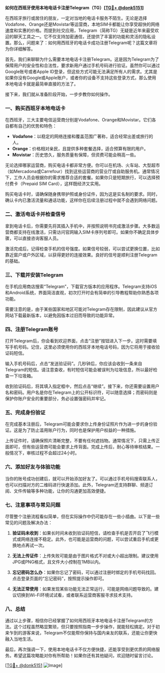 **如何在西班牙使用本地电话卡注册Telegram（TG）[[TG💪+ @donk5151](https://t.me/s/donk5151)]**

在西班牙旅行或居住的朋友，一定对当地的电话卡服务不陌生。无论是选择Vodafone、Orange还是Movistar等运营商，本地SIM卡都能让你享受超快的网络速度和实惠的价格。而提到社交应用，Telegram（简称TG）无疑是近年来最受欢迎的聊天工具之一。它不仅支持加密通信，还提供了丰富的功能和灵活的隐私设置。那么，问题来了：如何用西班牙的电话卡成功注册Telegram呢？这篇文章将为你详细解答。

首先，我们来聊聊为什么需要本地电话卡注册Telegram。这是因为Telegram为了保障用户的安全性和合法性，要求新用户通过手机号码进行验证。虽然你可以通过Google账号或者Apple ID登录，但这些方式可能无法满足所有人的需求。尤其是如果你没有Google或Apple账户，或者你的设备不支持这些登录方式，那么使用本地电话卡就是最简单直接的方法了。

接下来，我们就从准备阶段开始，一步步教你如何操作。

### **一、购买西班牙本地电话卡**

在西班牙，三大主要电信运营商分别是Vodafone、Orange和Movistar。它们各自都有自己的优势和特色：

- **Vodafone**：以稳定的网络连接和覆盖范围广著称，适合经常出差或旅行的人。
- **Orange**：价格相对亲民，且提供多种套餐选择，适合预算有限的用户。
- **Movistar**：历史悠久，服务质量有保障，但资费可能会稍高一些。

无论选择哪家运营商，购买电话卡都非常方便。你可以在机场、火车站、大型超市（如Mercadona或Carrefour）找到这些运营商的营业厅或自助服务机。通常情况下，工作人员会根据你的需求推荐合适的套餐。如果你只是短期旅行，可以选择预付费卡（Prepaid SIM Card），这样既经济又实用。

购买电话卡时，请确保随身携带护照或身份证件，因为这是实名制的要求。同时，确认卡内已激活流量和通话功能，这样你在后续注册过程中就不会遇到网络问题。

### **二、激活电话卡并检查信号**

拿到电话卡后，你需要先将其插入手机中，并按照说明书完成激活步骤。大多数运营商都支持在线激活，只需访问官网输入SIM卡序列号即可。如果你不确定具体步骤，可以直接咨询客服人员。

激活完成后，记得检查手机的信号强度。如果信号较弱，可以尝试更换位置，比如靠近窗户或户外区域，以获得更好的连接效果。良好的信号是顺利注册Telegram的基础。

### **三、下载并安装Telegram**

在手机应用商店搜索“Telegram”，下载官方版本的应用程序。Telegram支持iOS和Android系统，界面简洁直观，初次打开时会有简单的引导教程帮助你熟悉各项功能。

需要注意的是，由于某些国家和地区可能对Telegram存在限制，因此建议从官方网站下载最新版本，以避免因版本过旧而导致的功能异常。

### **四、注册Telegram账号**

打开Telegram后，你会看到欢迎界面，点击“注册”按钮进入下一步。这时需要填写手机号码。记住，这里必须使用你的西班牙本地电话号码，因为它将用于接收验证码短信。

输入手机号码后，点击“发送验证码”。几秒钟后，你应该会收到一条来自Telegram的短信。请注意查收，有时短信可能会被误判为垃圾信息，所以最好检查一下垃圾箱。

收到验证码后，将其填入指定框中，然后点击“继续”。接下来，你还需要设置用户名和密码。用户名是你在Telegram上的公开标识符，可以随意选择；而密码则是保护你账户安全的重要部分，务必设置强密码并牢记。

### **五、完成身份验证**

在完成基本注册后，Telegram可能会要求你上传身份证照片作为进一步的身份验证。这是为了防止滥用账户行为，同时也是保护用户权益的一种措施。

上传证件时，请确保照片清晰完整，不要有任何遮挡物。通常情况下，只需上传正面即可，但有些运营商可能会要求上传背面。完成上传后，耐心等待审核结果。一般情况下，审核过程不会超过24小时。

### **六、添加好友与体验功能**

当你的账号成功创建后，就可以开始添加好友了。可以通过手机号码搜索联系人，也可以扫描对方的二维码进行快速添加。此外，Telegram还支持群聊、频道订阅、文件传输等多种功能，让你的沟通更加高效便捷。

### **七、注意事项与常见问题**

尽管整个注册流程看似简单，但在实际操作中仍可能存在一些小插曲。以下是一些常见的问题及解决办法：

1. **验证码未收到**：如果长时间未收到验证码短信，请检查手机是否开启了飞行模式或网络连接不稳定。此外，也可能是运营商的问题，可以尝试重启手机或更换地点再试一次。
   
2. **无法上传证件**：上传失败可能是由于图片格式不对或大小超出限制。建议使用JPG或PNG格式，且文件大小控制在1MB以内。

3. **忘记密码怎么办**：如果你忘记了密码，可以通过注册时绑定的手机号码找回。点击登录页面的“忘记密码”，按照提示操作即可。

4. **无法正常使用**：如果发现某些功能无法正常运行，可能是网络问题导致的。建议切换到Wi-Fi环境试试看，或者联系运营商客服寻求技术支持。

### **八、总结**

通过以上步骤，相信你已经掌握了如何用西班牙本地电话卡注册Telegram的方法。这个过程虽然略显繁琐，但只要按照指南一步步操作，就能轻松搞定。对于初来乍到的游客来说，Telegram不仅能帮你保持与国内亲友的联系，还能让你更快融入当地生活。

最后，再次强调一下，使用本地电话卡不仅方便快捷，还能享受到更优质的网络服务。希望这篇攻略能对你有所帮助！如果你还有其他疑问，欢迎随时留言讨论。

[[TG💪+ @donk5151](https://t.me/s/donk5151) ![Image](https://i.postimg.cc/rwNCRYN7/Snipaste-2025-04-30-17-27-05.png)]